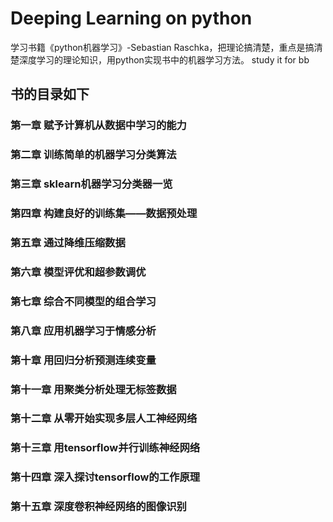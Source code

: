 # Deeping Learning on python

学习书籍《python机器学习》-Sebastian Raschka，把理论搞清楚，重点是搞清楚深度学习的理论知识，用python实现书中的机器学习方法。 study it for bb

## 书的目录如下

### 第一章 赋予计算机从数据中学习的能力

### 第二章 训练简单的机器学习分类算法

### 第三章 sklearn机器学习分类器一览

### 第四章 构建良好的训练集——数据预处理

### 第五章 通过降维压缩数据

### 第六章 模型评优和超参数调优

### 第七章 综合不同模型的组合学习

### 第八章 应用机器学习于情感分析

### 第十章 用回归分析预测连续变量

### 第十一章 用聚类分析处理无标签数据

### 第十二章 从零开始实现多层人工神经网络

### 第十三章 用tensorflow并行训练神经网络

### 第十四章 深入探讨tensorflow的工作原理

### 第十五章 深度卷积神经网络的图像识别

